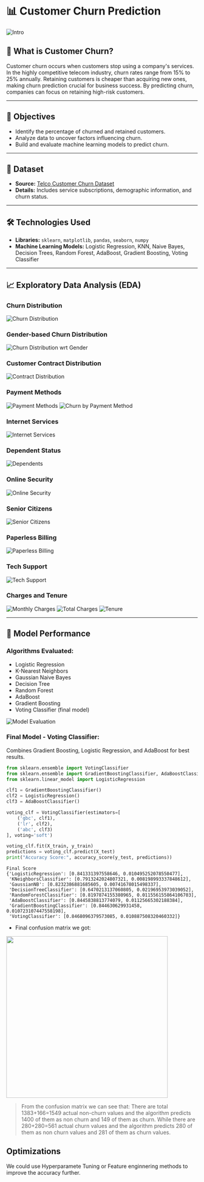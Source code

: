 # 📊 Customer Churn Prediction

![Intro](https://github.com/HarshRaj00789/Customer-Churn-Prediction/blob/main/output/customer%20churn.jpeg?raw=true)

## 🔎 What is Customer Churn?

Customer churn occurs when customers stop using a company's services. In the highly competitive telecom industry, churn rates range from 15% to 25% annually. Retaining customers is cheaper than acquiring new ones, making churn prediction crucial for business success. By predicting churn, companies can focus on retaining high-risk customers.

---

## 🎯 Objectives

- Identify the percentage of churned and retained customers.
- Analyze data to uncover factors influencing churn.
- Build and evaluate machine learning models to predict churn.

---

## 📂 Dataset

- **Source:** [Telco Customer Churn Dataset](https://www.kaggle.com/bhartiprasad17/customer-churn-prediction/data)
- **Details:** Includes service subscriptions, demographic information, and churn status.

---

## 🛠️ Technologies Used

- **Libraries:** `sklearn`, `matplotlib`, `pandas`, `seaborn`, `numpy`
- **Machine Learning Models:** Logistic Regression, KNN, Naive Bayes, Decision Trees, Random Forest, AdaBoost, Gradient Boosting, Voting Classifier

---

## 📈 Exploratory Data Analysis (EDA)

### Churn Distribution
![Churn Distribution](https://github.com/HarshRaj00789/Customer-Churn-Prediction/blob/main/output/Churn%20Distribution.png?raw=true)

### Gender-based Churn Distribution
![Churn Distribution wrt Gender](https://github.com/HarshRaj00789/Customer-Churn-Prediction/blob/main/output/distributionWRTGender.PNG?raw=true)

### Customer Contract Distribution
![Contract Distribution](https://github.com/HarshRaj00789/Customer-Churn-Prediction/blob/main/output/Contract%20distribution.png?raw=true)

### Payment Methods
![Payment Methods](https://github.com/HarshRaj00789/Customer-Churn-Prediction/blob/main/output/payment%20methods.png?raw=true)
![Churn by Payment Method](https://github.com/HarshRaj00789/Customer-Churn-Prediction/blob/main/output/payment%20ethods%20with%20respectto%20churn.PNG?raw=true)

### Internet Services
![Internet Services](https://github.com/HarshRaj00789/Customer-Churn-Prediction/blob/main/output/internet%20services.PNG?raw=true)

### Dependent Status
![Dependents](https://github.com/HarshRaj00789/Customer-Churn-Prediction/blob/main/output/dependents.PNG?raw=true)

### Online Security
![Online Security](https://github.com/HarshRaj00789/Customer-Churn-Prediction/blob/main/output/onlineSecurity.PNG?raw=true)

### Senior Citizens
![Senior Citizens](https://github.com/HarshRaj00789/Customer-Churn-Prediction/blob/main/output/seniorCitzen.PNG?raw=true)

### Paperless Billing
![Paperless Billing](https://github.com/HarshRaj00789/Customer-Churn-Prediction/blob/main/output/billing.PNG?raw=true)

### Tech Support
![Tech Support](https://github.com/HarshRaj00789/Customer-Churn-Prediction/blob/main/output/techSupport.PNG?raw=true)

### Charges and Tenure
![Monthly Charges](https://github.com/HarshRaj00789/Customer-Churn-Prediction/blob/main/output/carges%20distribution.PNG?raw=true)
![Total Charges](https://github.com/HarshRaj00789/Customer-Churn-Prediction/blob/main/output/total%20charges.PNG?raw=true)
![Tenure](https://github.com/HarshRaj00789/Customer-Churn-Prediction/blob/main/output/tenure%20and%20churn.PNG?raw=true)

---

## 🤖 Model Performance

### Algorithms Evaluated:
- Logistic Regression
- K-Nearest Neighbors
- Gaussian Naive Bayes
- Decision Tree
- Random Forest
- AdaBoost
- Gradient Boosting
- Voting Classifier (final model)

![Model Evaluation](https://github.com/HarshRaj00789/Customer-Churn-Prediction/blob/main/output/Model%20evaluation.PNG?raw=true)

### Final Model - Voting Classifier:
Combines Gradient Boosting, Logistic Regression, and AdaBoost for best results.

```python
from sklearn.ensemble import VotingClassifier
from sklearn.ensemble import GradientBoostingClassifier, AdaBoostClassifier
from sklearn.linear_model import LogisticRegression

clf1 = GradientBoostingClassifier()
clf2 = LogisticRegression()
clf3 = AdaBoostClassifier()

voting_clf = VotingClassifier(estimators=[
    ('gbc', clf1), 
    ('lr', clf2), 
    ('abc', clf3)
], voting='soft')

voting_clf.fit(X_train, y_train)
predictions = voting_clf.predict(X_test)
print("Accuracy Score:", accuracy_score(y_test, predictions))
```
```
Final Score 
{'LogisticRegression': [0.841331397558646, 0.010495252078550477],
 'KNeighborsClassifier': [0.7913242024807321, 0.008198993337848612],
 'GaussianNB': [0.8232386881685605, 0.00741678015498337],
 'DecisionTreeClassifier': [0.6470213137060805, 0.02196953973039052],
 'RandomForestClassifier': [0.8197874155380965, 0.011556155864106703],
 'AdaBoostClassifier': [0.8445838813774079, 0.01125665302188384],
 'GradientBoostingClassifier': [0.844630629931458, 0.010723107447558198],
 'VotingClassifier': [0.8468096379573085, 0.010887508320460332]}

```
* Final confusion matrix we got:
<img src= "https://github.com/Pradnya1208/Telecom-Customer-Churn-prediction/blob/main/output/confusion%20matrix.PNG?raw=true" width = "425" />

>From the confusion matrix we can see that: There are total 1383+166=1549 actual non-churn values and the algorithm predicts 1400 of them as non churn and 149 of them as churn. While there are 280+280=561 actual churn values and the algorithm predicts 280 of them as non churn values and 281 of them as churn values.
## Optimizations

We could use Hyperparamete Tuning or Feature enginnering methods to improve the accuracy further.

